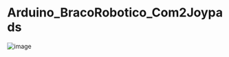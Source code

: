 # Arduino_BracoRobotico_Com2Joypads

![image](https://user-images.githubusercontent.com/58457681/113223811-655c5e00-9260-11eb-93c0-23168fe156d9.png)
